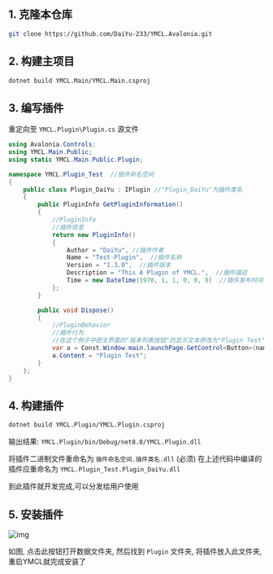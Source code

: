## 1. 克隆本仓库

```bash
git clone https://github.com/DaiYu-233/YMCL.Avalonia.git
```

## 2. 构建主项目

```bash
dotnet build YMCL.Main/YMCL.Main.csproj
```

## 3. 编写插件

重定向至 `YMCL.Plugin\Plugin.cs`  源文件

```csharp
using Avalonia.Controls;
using YMCL.Main.Public;
using static YMCL.Main.Public.Plugin;

namespace YMCL.Plugin_Test  //插件命名空间
{
    public class Plugin_DaiYu : IPlugin //"Plugin_DaiYu"为插件类名
    {
        public PluginInfo GetPluginInformation()
        {
            //PluginInfo
            //插件信息
            return new PluginInfo()
            {
                Author = "DaiYu", //插件作者
                Name = "Test-Plugin",  //插件名称
                Version = "1.3.0",  //插件版本
                Description = "This A Plugin of YMCL.",  //插件描述
                Time = new DateTime(1970, 1, 1, 0, 0, 0)  //插件发布时间
            };
        }

        public void Dispose()
        {
            //PluginBehavior
            //插件行为
            //在这个例子中把主界面的"版本列表按钮"的显示文本修改为"Plugin Test",具体方法可浏览源代码
            var a = Const.Window.main.launchPage.GetControl<Button>(name:"VersionListBtn");
            a.Content = "Plugin Test";
        }
    };
}
```

## 4. 构建插件

````bash
dotnet build YMCL.Plugin/YMCL.Plugin.csproj
````

输出结果: `YMCL.Plugin/bin/Debug/net8.0/YMCL.Plugin.dll`

将插件二进制文件重命名为 `插件命名空间.插件类名.dll` (必须)
在上述代码中编译的插件应重命名为 `YMCL.Plugin_Test.Plugin_DaiYu.dll`

到此插件就开发完成,可以分发给用户使用

## 5. 安装插件

![img](https://pic.daiyu.fun/pic/2024/202407220914001.png)

如图, 点击此按钮打开数据文件夹, 然后找到 `Plugin` 文件夹, 将插件放入此文件夹, 重启YMCL就完成安装了